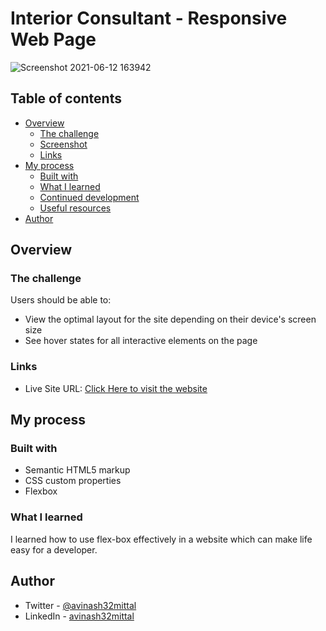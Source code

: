 # Interior Consultant - Responsive Web Page

![Screenshot 2021-06-12 163942](https://user-images.githubusercontent.com/79203678/121774043-aeecf180-cb9d-11eb-84c8-a68f5aea7813.png)

## Table of contents

- [Overview](#overview)
  - [The challenge](#the-challenge)
  - [Screenshot](#screenshot)
  - [Links](#links)
- [My process](#my-process)
  - [Built with](#built-with)
  - [What I learned](#what-i-learned)
  - [Continued development](#continued-development)
  - [Useful resources](#useful-resources)
- [Author](#author)

## Overview

### The challenge

Users should be able to:

- View the optimal layout for the site depending on their device's screen size
- See hover states for all interactive elements on the page

### Links

- Live Site URL: [Click Here to visit the website](https://laughing-easley-918c72.netlify.app/)

## My process

### Built with

- Semantic HTML5 markup
- CSS custom properties
- Flexbox

### What I learned

I learned how to use flex-box effectively in a website which can make life easy for a developer.

## Author

- Twitter - [@avinash32mittal](https://www.twitter.com/avinash32mittal)
- LinkedIn - [avinash32mittal](https://www.linkedin.com/in/avinash32mittal/)

